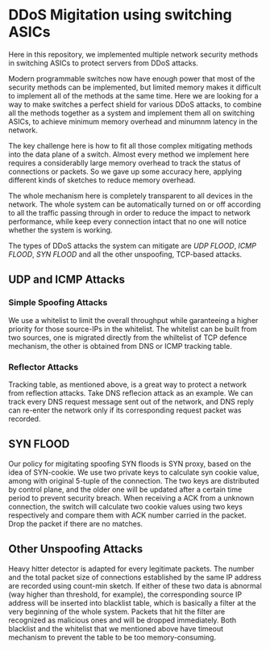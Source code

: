 # DDoS Migitation using switching ASICs
Here in this repository, we implemented multiple network security methods in switching ASICs to protect servers from DDoS attacks.

Modern programmable switches now have enough power that most of the security methods can be implemented, but limited memory makes it difficult to implement all of the methods at the same time. Here we are looking for a way to make switches a perfect shield for various DDoS attacks, to combine all the methods together as a system and implement them all on switching ASICs, to achieve minimum memory overhead and minumnm latency in the network.

The key challenge here is how to fit all those complex mitigating methods into the data plane of a switch. Almost every method we implement here requires a considerablly large memory overhead to track the status of connections or packets. So we gave up some accuracy here, applying different kinds of sketches to reduce memory overhead. 

The whole mechanism here is completely transparent to all devices in the network. The whole system can be automatically turned on or off according to all the traffic passing through in order to reduce the impact to network performance, while keep every connection intact that no one will notice whether the system is working. 

The types of DDoS attacks the system can mitigate are *UDP FLOOD*, *ICMP FLOOD*, *SYN FLOOD* and all the other unspoofing, TCP-based attacks.

## UDP and ICMP Attacks
### Simple Spoofing Attacks
We use a whitelist to limit the overall throughput while garanteeing a higher priority for those source-IPs in the whitelist. The whitelist can be built from two sources, one is migrated directly from the whiltelist of TCP defence mechanism, the other is obtained from DNS or ICMP tracking table.
### Reflector Attacks 
Tracking table, as mentioned above, is a great way to protect a network from reflection attacks. Take DNS reflecion attack as an example. We can track every DNS request message sent out of the network, and DNS reply can re-enter the network only if its corresponding request packet was recorded.

## SYN FLOOD
Our policy for migitating spoofing SYN floods is SYN proxy, based on the idea of SYN-cookie. We use two private keys to calculate syn cookie value, among with original 5-tuple of the connection. The two keys are distributed by control plane, and the older one will be updated after a certain time period to prevent security breach. When receiving a ACK from a unknown connection, the switch will calculate two cookie values using two keys respectively and compare them with ACK number carried in the packet. Drop the packet if there are no matches. 


## Other Unspoofing Attacks
Heavy hitter detector is adapted for every legitimate packets. The number and the total packet size of connections established by the same IP address are recorded using count-min sketch. If either of these two data is abnormal (way higher than threshold, for example), the corresponding source IP address will be inserted into blacklist table, which is basically a filter at the very beginning of the whole system. Packets that hit the filter are recognized as malicious ones and will be dropped immediately. Both blacklist and the whitelist that we mentioned above have timeout mechanism to prevent the table to be too memory-consuming.

 